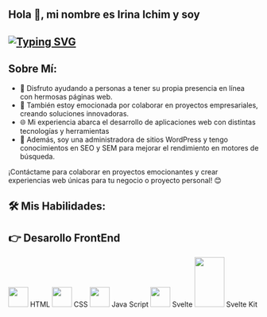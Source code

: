 ## Hola 👋, mi nombre es Irina Ichim y soy

##  [![Typing SVG](https://readme-typing-svg.herokuapp.com?font=Monserrat+&weight=500&size=22&pause=1000&color=DE43BA&width=440&height=60&lines=Desarolladora+Full-Stack;Administradora+de+sitios+WordPress;Conocedora+de+SEO+y+SEM)](https://git.io/typing-svg)


## Sobre Mí:
- 🚀 Disfruto ayudando a personas a tener su propia presencia en línea con hermosas páginas web.
- 💼 También estoy emocionada por colaborar en proyectos empresariales, creando soluciones innovadoras.
- 🌐 Mi experiencia abarca el desarrollo de aplicaciones web con distintas tecnologías y herramientas 
- 📝 Además, soy una administradora de sitios WordPress y tengo conocimientos en SEO y SEM para mejorar el rendimiento en motores de búsqueda.

¡Contáctame para colaborar en proyectos emocionantes y crear experiencias web únicas para tu negocio o proyecto personal! 😊


## 🛠️ Mis Habilidades:

<a name="frontend-development"></a>
## 👉 Desarollo FrontEnd


  <img src="https://www.logolynx.com/images/logolynx/4e/4e441838b106d7cb1154de0eb7501381.png" width="40" height="40"> HTML
   <img src="https://www.logolynx.com/images/logolynx/a6/a60635561d41eceb9cb2411cc7648b81.jpeg" width="40" height="40"> CSS
   <img src="https://www.logolynx.com/images/logolynx/fc/fc9b448722d69b5937c40554bd8737ea.png" width="40" height="40"> Java Script
   <img src="https://camo.githubusercontent.com/d3f047dd004c03ef9d388905a37442291035da8729411e7503e728b5ab2f379c/68747470733a2f2f7062732e7477696d672e636f6d2f70726f66696c655f696d616765732f313132313339353931313834393036323430302f3765786d4a4567342e706e67" width="40" height="40"> Svelte
   <img src="https://kevinmatsunaga.com/content/images/size/w1200/2022/04/sveltekit-logo.png" width="60" height="100"> Svelte Kit


<!--
**Irina-Ichim/Irina-ichim** is a ✨ _special_ ✨ repository because its `README.md` (this file) appears on your GitHub profile.

Here are some ideas to get you started:

- 🔭 I’m currently working on ...
- 🌱 I’m currently learning ...
- 👯 I’m looking to collaborate on ...
- 🤔 I’m looking for help with ...
- 💬 Ask me about ...
- 📫 How to reach me: ...
- 😄 Pronouns: ...
- ⚡ Fun fact: ...
-->
